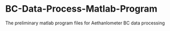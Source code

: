 # BC-Data-Process-Matlab-Program
The preliminary matlab program files for Aethanlometer BC data processing 
